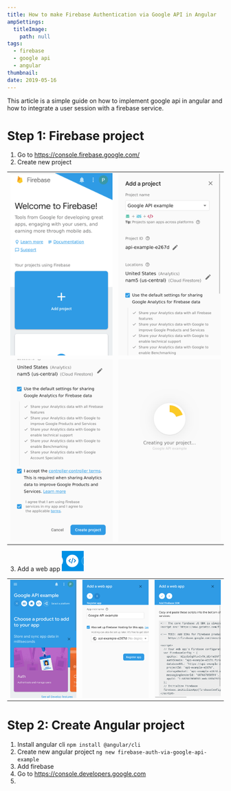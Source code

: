 ```yaml
---
title: How to make Firebase Authentication via Google API in Angular
ampSettings:
  titleImage:
    path: null
tags:
  - firebase
  - google api
  - angular
thumbnail:
date: 2019-05-16
---
```


This article is a simple guide on how to implement google api in angular and how to integrate a user session with a firebase service.

# Step 1: Firebase project

1. Go to https://console.firebase.google.com/
2. Create new project
   
|||
| - | - | 
| ![Firebase console: Projects dashboard view](How-to-make-Firebase-Authentication-via-Google-API-in-Angular/firebase-console-projects-dashboard.png) | ![Firebase console: Add a project view](How-to-make-Firebase-Authentication-via-Google-API-in-Angular/firebase-console-add-a-project.png) |
| ![Firebase console: Add a project view](How-to-make-Firebase-Authentication-via-Google-API-in-Angular/firebase-console-add-a-project-2.png) |  ![Firebase console: Add a project view - creating spinner](How-to-make-Firebase-Authentication-via-Google-API-in-Angular/firebase-console-add-a-project-3.png) |
   
3. Add a web app ![Firebase console: Project overview - Add a web app button](How-to-make-Firebase-Authentication-via-Google-API-in-Angular/firebase-console-project-overview-create-web-app-button.png)

||||
| - | - | - |
| ![Firebase console: Add web app - step 1](How-to-make-Firebase-Authentication-via-Google-API-in-Angular/firebase-console-project-overview.png) | ![Firebase console: Add web app - step 1](How-to-make-Firebase-Authentication-via-Google-API-in-Angular/firebase-console-add-a-web-app.png) | ![Firebase console: Add web app - step 2](How-to-make-Firebase-Authentication-via-Google-API-in-Angular/firebase-console-add-a-web-app-2.png) |

# Step 2: Create Angular project

1. Install angular cli
   `npm install @angular/cli` 
2. Create new angular project
   `ng new firebase-auth-via-google-api-example`
3. Add firebase 
4. Go to https://console.developers.google.com
5. 